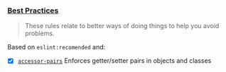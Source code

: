 ### [Best Practices](https://eslint.org/docs/rules/#best-practices)
> These rules relate to better ways of doing things to help you avoid problems.

Based on `eslint:recomended` and:

- [x] [`accessor-pairs`](https://eslint.org/docs/rules/accessor-pairs) Enforces getter/setter pairs in objects and classes
